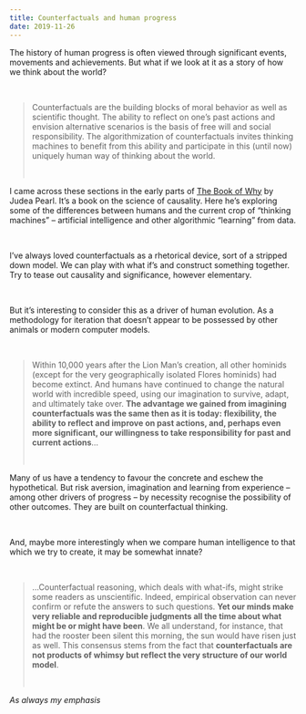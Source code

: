 ```yaml
---
title: Counterfactuals and human progress
date: 2019-11-26
---
```


<!--kg-card-begin: html--><p>The history of human progress is often viewed through significant events, movements and achievements. But what if we look at it as a story of how we think about the world?</p><br>
<blockquote><p>Counterfactuals are the building blocks of moral behavior as well as scientific thought. The ability to reflect on one’s past actions and envision alternative scenarios is the basis of free will and social responsibility. The algorithmization of counterfactuals invites thinking machines to benefit from this ability and participate in this (until now) uniquely human way of thinking about the world.</p><br>
</blockquote>
<p>I came across these sections in the early parts of <a href="https://www.worldcat.org/title/book-of-why-the-new-science-of-cause-and-effect/oclc/1106172917&#038;referer=brief_results">The Book of Why</a> by Judea Pearl. It&#8217;s a book on the science of causality. Here he&#8217;s exploring some of the differences between humans and the current crop of &#8220;thinking machines&#8221; &#8211; artificial intelligence and other algorithmic &#8220;learning&#8221; from data.</p><br>
<p>I&#8217;ve always loved counterfactuals as a rhetorical device, sort of a stripped down model. We can play with what if&#8217;s and construct something together. Try to tease out causality and significance, however elementary.</p><br>
<p>But it&#8217;s interesting to consider this as a driver of human evolution. As a methodology for iteration that doesn&#8217;t appear to be possessed by other animals or modern computer models.</p><br>
<blockquote><p>Within 10,000 years after the Lion Man’s creation, all other hominids (except for the very geographically isolated Flores hominids) had become extinct. And humans have continued to change the natural world with incredible speed, using our imagination to survive, adapt, and ultimately take over. <strong>The advantage we gained from imagining counterfactuals was the same then as it is today: flexibility, the ability to reflect and improve on past actions, and, perhaps even more significant, our willingness to take responsibility for past and current actions</strong>&#8230;</p><br>
</blockquote>
<p>Many of us have a tendency to favour the concrete and eschew the hypothetical. But risk aversion, imagination and learning from experience &#8211; among other drivers of progress &#8211; by necessity recognise the possibility of other outcomes. They are built on counterfactual thinking.</p><br>
<p>And, maybe more interestingly when we compare human intelligence to that which we try to create, it may be somewhat innate?</p><br>
<blockquote><p>&#8230;Counterfactual reasoning, which deals with what-ifs, might strike some readers as unscientific. Indeed, empirical observation can never confirm or refute the answers to such questions. <strong>Yet our minds make very reliable and reproducible judgments all the time about what might be or might have been</strong>. We all understand, for instance, that had the rooster been silent this morning, the sun would have risen just as well. This consensus stems from the fact that <strong>counterfactuals are not products of whimsy but reflect the very structure of our world model</strong>.</p><br>
</blockquote>
<p><em>As always my emphasis</em></p><br>
<!--kg-card-end: html-->